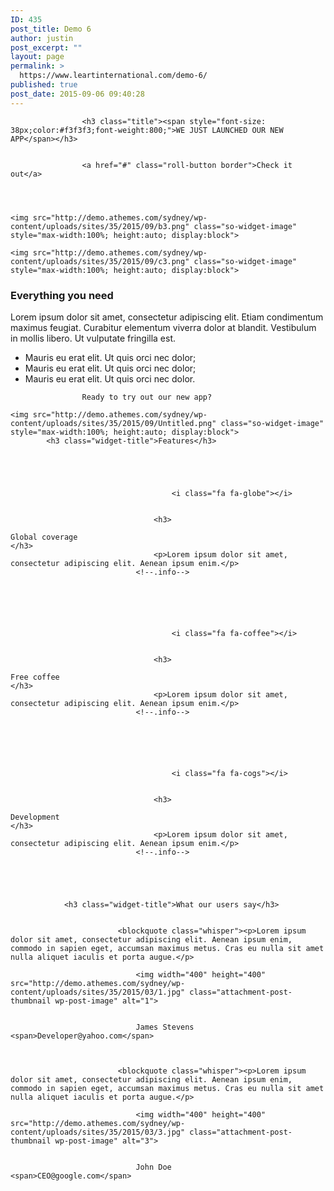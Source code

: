 ```yaml
---
ID: 435
post_title: Demo 6
author: justin
post_excerpt: ""
layout: page
permalink: >
  https://www.leartinternational.com/demo-6/
published: true
post_date: 2015-09-06 09:40:28
---
```

        
			
								
					<h3 class="title"><span style="font-size: 38px;color:#f3f3f3;font-weight:800;">WE JUST LAUNCHED OUR NEW APP</span></h3>
				
								
					<a href="#" class="roll-button border">Check it out</a>
				
			
        
	
	<img src="http://demo.athemes.com/sydney/wp-content/uploads/sites/35/2015/09/b3.png" class="so-widget-image" style="max-width:100%; height:auto; display:block">

	<img src="http://demo.athemes.com/sydney/wp-content/uploads/sites/35/2015/09/c3.png" class="so-widget-image" style="max-width:100%; height:auto; display:block">
<h3 class="widget-title">Everything you need</h3>
		<p>Lorem ipsum dolor sit amet, consectetur adipiscing elit. Etiam condimentum maximus feugiat. Curabitur elementum viverra dolor at blandit. Vestibulum in mollis libero. Ut vulputate fringilla est.</p>
		<ul class="roll-list"><li>Mauris eu erat elit. Ut quis orci nec dolor;</li><li>Mauris eu erat elit. Ut quis orci nec dolor;</li><li>Mauris eu erat elit. Ut quis orci nec dolor.</li></ul>
				
					Ready to try out our new app?
		
	<img src="http://demo.athemes.com/sydney/wp-content/uploads/sites/35/2015/09/Untitled.png" class="so-widget-image" style="max-width:100%; height:auto; display:block">
			<h3 class="widget-title">Features</h3>
				
																							
							
											
									
										<i class="fa fa-globe"></i>									
															
								
									<h3>
																					Global coverage																			</h3>
									<p>Lorem ipsum dolor sit amet, consectetur adipiscing elit. Aenean ipsum enim.</p>
								<!--.info-->	
							
						
																							
							
											
									
										<i class="fa fa-coffee"></i>									
															
								
									<h3>
																					Free coffee																			</h3>
									<p>Lorem ipsum dolor sit amet, consectetur adipiscing elit. Aenean ipsum enim.</p>
								<!--.info-->	
							
						
																							
							
											
									
										<i class="fa fa-cogs"></i>									
															
								
									<h3>
																					Development																			</h3>
									<p>Lorem ipsum dolor sit amet, consectetur adipiscing elit. Aenean ipsum enim.</p>
								<!--.info-->	
							
						
										

								
				<h3 class="widget-title">What our users say</h3>			
				
											                        
                            <blockquote class="whisper"><p>Lorem ipsum dolor sit amet, consectetur adipiscing elit. Aenean ipsum enim, commodo in sapien eget, accumsan maximus metus. Cras eu nulla sit amet nulla aliquet iaculis et porta augue.</p>
</blockquote>                               
                                                        
                                <img width="400" height="400" src="http://demo.athemes.com/sydney/wp-content/uploads/sites/35/2015/03/1.jpg" class="attachment-post-thumbnail wp-post-image" alt="1">                            
                                                            
                            
                            	James Stevens                            	<span>Developer@yahoo.com</span>
                            
                        
											                        
                            <blockquote class="whisper"><p>Lorem ipsum dolor sit amet, consectetur adipiscing elit. Aenean ipsum enim, commodo in sapien eget, accumsan maximus metus. Cras eu nulla sit amet nulla aliquet iaculis et porta augue.</p>
</blockquote>                               
                                                        
                                <img width="400" height="400" src="http://demo.athemes.com/sydney/wp-content/uploads/sites/35/2015/03/3.jpg" class="attachment-post-thumbnail wp-post-image" alt="3">                            
                                                            
                            
                            	John Doe                            	<span>CEO@google.com</span>